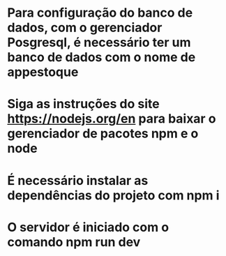 # Para configuração do banco de dados, com o gerenciador Posgresql, é necessário ter um banco de dados com o nome de appestoque
# Siga as instruções do site https://nodejs.org/en para baixar o gerenciador de pacotes npm e o node
# É necessário instalar as dependências do projeto com npm i
# O servidor é iniciado com o comando npm run dev